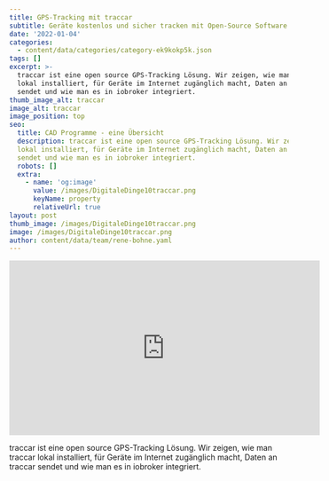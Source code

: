 ```yaml
---
title: GPS-Tracking mit traccar
subtitle: Geräte kostenlos und sicher tracken mit Open-Source Software
date: '2022-01-04'
categories:
  - content/data/categories/category-ek9kokp5k.json
tags: []
excerpt: >-
  traccar ist eine open source GPS-Tracking Lösung. Wir zeigen, wie man traccar
  lokal installiert, für Geräte im Internet zugänglich macht, Daten an traccar
  sendet und wie man es in iobroker integriert.
thumb_image_alt: traccar
image_alt: traccar
image_position: top
seo:
  title: CAD Programme - eine Übersicht
  description: traccar ist eine open source GPS-Tracking Lösung. Wir zeigen, wie man traccar
  lokal installiert, für Geräte im Internet zugänglich macht, Daten an traccar
  sendet und wie man es in iobroker integriert.
  robots: []
  extra:
    - name: 'og:image'
      value: /images/DigitaleDinge10traccar.png
      keyName: property
      relativeUrl: true
layout: post
thumb_image: /images/DigitaleDinge10traccar.png
image: /images/DigitaleDinge10traccar.png
author: content/data/team/rene-bohne.yaml
---
```

<iframe width="560" height="315"
src="https://www.youtube.com/embed/W2CZtm3aU2M?modestbranding=1"
frameborder="0" allow="accelerometer; autoplay; encrypted-media;
gyroscope; picture-in-picture" allowfullscreen>\\\</iframe>



traccar ist eine open source GPS-Tracking Lösung. Wir zeigen, wie man traccar lokal installiert, für Geräte im Internet zugänglich macht, Daten an traccar sendet und wie man es in iobroker integriert.

